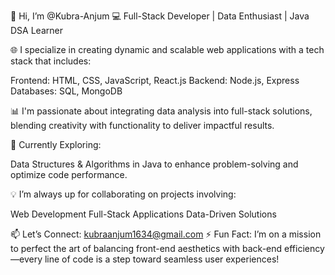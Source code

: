 👋 Hi, I’m @Kubra-Anjum
💻 Full-Stack Developer | Data Enthusiast | Java DSA Learner

🌐 I specialize in creating dynamic and scalable web applications with a tech stack that includes:

Frontend: HTML, CSS, JavaScript, React.js
Backend: Node.js, Express
Databases: SQL, MongoDB

📊 I'm passionate about integrating data analysis into full-stack solutions, blending creativity with functionality to deliver impactful results.

🌱 Currently Exploring:

Data Structures & Algorithms in Java to enhance problem-solving and optimize code performance.

💡 I’m always up for collaborating on projects involving:

Web Development
Full-Stack Applications
Data-Driven Solutions

📫 Let’s Connect: kubraanjum1634@gmail.com
⚡ Fun Fact: I’m on a mission to perfect the art of balancing front-end aesthetics with back-end efficiency—every line of code is a step toward seamless user experiences!


